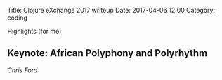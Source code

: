 Title: Clojure eXchange 2017 writeup
Date: 2017-04-06 12:00
Category: coding

Highlights (for me)

## Keynote: African Polyphony and Polyrhythm 
_Chris Ford_
